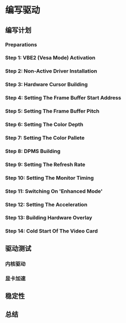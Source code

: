 # 编写驱动

## 编写计划

### Preparations


### Step 1: VBE2 (Vesa Mode) Activation


### Step 2: Non-Active Driver Installation


### Step 3: Hardware Cursor Building


### Step 4: Setting The Frame Buffer Start Address


### Step 5: Setting The Frame Buffer Pitch


### Step 6: Setting The Color Depth


### Step 7: Setting The Color Pallete


### Step 8: DPMS Building


### Step 9: Setting The Refresh Rate


### Step 10: Setting The Monitor Timing


### Step 11: Switching On 'Enhanced Mode'


### Step 12: Setting The Acceleration


### Step 13: Building Hardware Overlay


### Step 14: Cold Start Of The Video Card

## 驱动测试

### 内核驱动
### 显卡加速

## 稳定性

## 总结